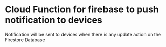 # Cloud Function for firebase to push notification to devices

  Notification will be sent to devices when there is any update action on the Firestore Database
